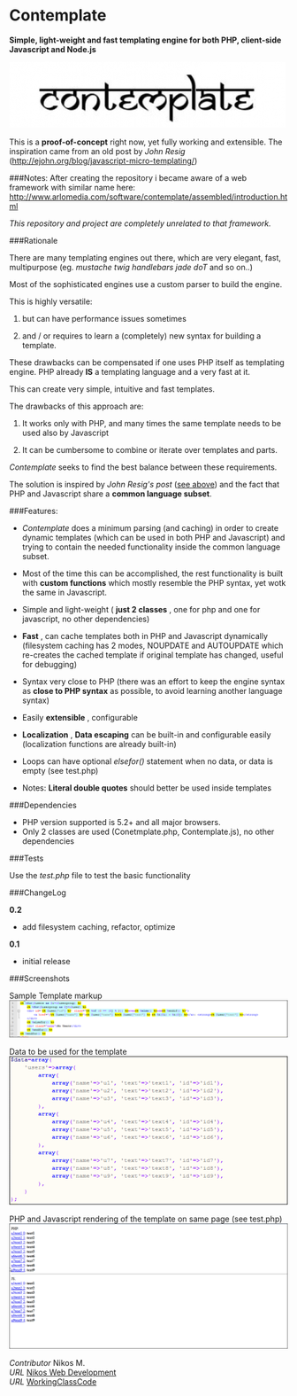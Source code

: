 Contemplate
===========

__Simple, light-weight and fast templating engine for both PHP, client-side Javascript and Node.js__

![Contemplate](/screenshots/contemplate.jpg)

This is a __proof-of-concept__ right now, yet fully working and extensible.
The inspiration came from an old post by _John Resig_ (http://ejohn.org/blog/javascript-micro-templating/)

###Notes:
After creating the repository i became aware of a web framework with similar name here: http://www.arlomedia.com/software/contemplate/assembled/introduction.html

*This repository and project are completely unrelated to that framework.*


###Rationale

There are many templating engines out there, which are very elegant, fast, multipurpose (eg. _mustache_  _twig_  _handlebars_  _jade_  _doT_ and so on..)

Most of the sophisticated engines use a custom parser to build the engine. 

This is highly versatile:

1. but can have performance issues sometimes

2. and / or requires to learn a (completely) new syntax for building a template.

These drawbacks can be compensated if one uses PHP itself as templating engine. PHP already __IS__ a templating language and a very fast at it.

This can create very simple, intuitive and fast templates.

The drawbacks of this approach are:

1. It works only with PHP, and many times the same template needs to be used also by Javascript

2. It can be cumbersome to combine or iterate over templates and parts.

*Contemplate* seeks to find the best balance between these requirements.

The solution is inspired by _John Resig's post_ ([see above](http://ejohn.org/blog/javascript-micro-templating/)) and the fact that PHP and Javascript share a __common language subset__.

###Features:

* *Contemplate* does a minimum parsing (and caching) in order to create dynamic templates (which can be used in both PHP and Javascript)
and trying to contain the needed functionality inside the common language subset.

* Most of the time this can be accomplished, the rest functionality is built with __custom functions__ which mostly resemble the PHP
syntax, yet wotk the same in Javascript.

* Simple and light-weight ( __just 2 classes__ , one for php and one for javascript, no other dependencies)

* __Fast__ , can cache templates both in PHP and Javascript dynamically (filesystem caching has 2 modes, NOUPDATE and AUTOUPDATE which re-creates the cached template if original template has changed, useful for debugging)

* Syntax very close to PHP (there was an effort to keep the engine syntax as __close to PHP syntax__ as possible, to avoid learning another language syntax)

* Easily __extensible__ , configurable

* __Localization__ , __Data escaping__ can be built-in and configurable easily (localization functions are already built-in)

* Loops can have optional _elsefor()_ statement when no data, or data is empty (see test.php)

* Notes: __Literal double quotes__ should better be used inside templates


###Dependencies

* PHP version supported is 5.2+ and all major browsers.
* Only 2 classes are used (Conetmplate.php, Contemplate.js), no other dependencies

###Tests

Use the _test.php_ file to test the basic functionality


###ChangeLog

__0.2__
* add filesystem caching, refactor, optimize

__0.1__
* initial release


###Screenshots

Sample Template markup
[![Template markup](/screenshots/template_markup.png)](https://github.com/foo123/Contemplate/raw/master/screenshots/template_markup.png)

Data to be used for the template
[![Template data](/screenshots/template_data.png)](https://github.com/foo123/Contemplate/raw/master/screenshots/template_data.png)

PHP and Javascript rendering of the template on same page (see test.php)
[![Template output](/screenshots/template_output.png)](https://github.com/foo123/Contemplate/raw/master/screenshots/template_output.png)


*Contributor* Nikos M.  
*URL* [Nikos Web Development](http://nikos-web-development.netai.net/ "Nikos Web Development")  
*URL* [WorkingClassCode](http://workingclasscode.uphero.com/ "Working Class Code")  
